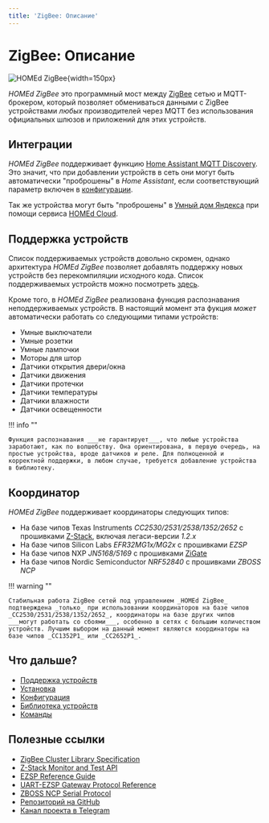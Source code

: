 ```yaml
---
title: 'ZigBee: Описание'
---
```


# ZigBee: Описание

![HOMEd ZigBee](/assets/img/service/zigbee.png){width=150px}

_HOMEd ZigBee_ это программный мост между [ZigBee](https://ru.wikipedia.org/wiki/Zigbee) сетью и MQTT-брокером, который позволяет обмениваться данными с ZigBee устройствами _любых_ производителей через MQTT без использования официальных шлюзов и приложений для этих устройств.

## Интеграции

_HOMEd ZigBee_ поддерживает функцию [Home Assistant MQTT Discovery](https://www.home-assistant.io/integrations/mqtt/#mqtt-discovery). Это значит, что при добавлении устройств в сеть они могут быть автоматически "проброшены" в _Home Assistant_, если соответствующий параметр включен в [конфигурации](/zigbee/configuration/).

Так же устройства могут быть "проброшены" в [Умный дом Яндекса](https://alice.yandex.ru/smart-home) при помощи сервиса [HOMEd Cloud](/cloud/).

## Поддержка устройств

Список поддерживаемых устройств довольно скромен, однако архитектура _HOMEd ZigBee_ позволяет добавлять поддержку новых устройств без перекомпиляции исходного кода. Список поддерживаемых устройств можно посмотреть [здесь](/zigbee/devices/).

Кроме того, в _HOMEd ZigBee_ реализована функция распознавания неподдерживаемых устройств. В настоящий момент эта фукция _может_ автоматически работать со следующими типами устройств:

- Умные выключатели
- Умные розетки
- Умные лампочки
- Моторы для штор
- Датчики открытия двери/окна
- Датчики движения
- Датчики протечки
- Датчики температуры
- Датчики влажности
- Датчики освещенности

!!! info ""

    Функция распознавания ___не гарантирует___, что любые устройства заработают, как по волшебству. Она ориентирована, в первую очередь, на простые устройства, вроде датчиков и реле. Для полноценной и корректной поддержки, в любом случае, требуется добавление устройства в библиотеку.

## Координатор

_HOMEd ZigBee_ поддерживает координаторы следующих типов:

- На базе чипов Texas Instruments _CC2530/2531/2538/1352/2652_ с прошивками [Z-Stack](https://github.com/Koenkk/Z-Stack-firmware/tree/master/coordinator), включая легаси-версии _1.2.x_
- На базе чипов Silicon Labs _EFR32MG1x/MG2x_ c прошивками _EZSP_
- На базе чипов NXP _JN5168/5169_ с прошивками [ZiGate](https://github.com/openlumi/ZiGate)
- На базе чипов Nordic Semiconductor _NRF52840_ с прошивками _ZBOSS NCP_

!!! warning ""

    Стабильная работа ZigBee сетей под управлением _HOMEd ZigBee_ подтверждена _только_ при использовании координаторов на базе чипов _CC2530/2531/2538/1352/2652_, координаторы на базе других чипов ___могут работать со сбоями___, особенно в сетях с большим количеством устройств. Лучшим выбором на данный момент являются координаторы на базе чипов _CC1352P1_ или _СС2652P1_.

## Что дальше?

- [Поддержка устройств](/zigbee/devices/)
- [Установка](/zigbee/installation/)
- [Конфигурация](/zigbee/configuration/)
- [Библиотека устройств](/zigbee/library/)
- [Команды](/zigbee/commands/)

## Полезные ссылки

- [ZigBee Cluster Library Specification](/assets/pdf/ZigBee_Cluster_Library_Specification.pdf)
- [Z-Stack Monitor and Test API](/assets/pdf/Z-Stack_Monitor_and_Test_API.pdf)
- [EZSP Reference Guide](/assets/pdf/EZSP_Reference_Guide.pdf)
- [UART-EZSP Gateway Protocol Reference](/assets/pdf/UART-EZSP_Gateway_Protocol_Reference.pdf)
- [ZBOSS NCP Serial Protocol](/assets/pdf/ZBOSS_NCP_Serial_Protocol.pdf)
- [Репозиторий на GitHub](https://github.com/u236/homed-service-zigbee)
- [Канал проекта в Telegram](https://t.me/homed_info)
